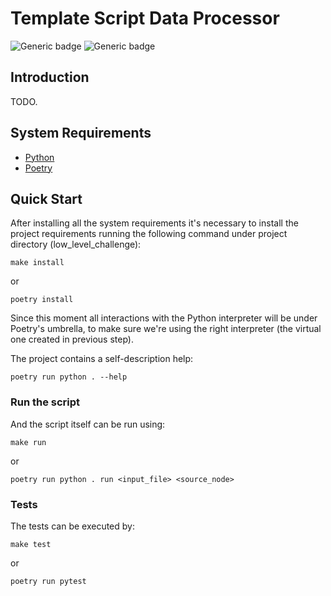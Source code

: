 # Template Script Data Processor

![Generic badge](https://img.shields.io/badge/Author-José%20Antonio%20Perdiguero%20López-blue.svg)
![Generic badge](https://img.shields.io/badge/Status-Development-yellow.svg)

## Introduction

TODO.

## System Requirements

 * [Python]
 * [Poetry]

## Quick Start

After installing all the system requirements it's necessary to install the project requirements running the following 
command under project directory (low_level_challenge):

```commandline
make install
```
or
```commandline
poetry install
```

Since this moment all interactions with the Python interpreter will be under Poetry's umbrella, to make sure we're using 
the right interpreter (the virtual one created in previous step).

The project contains a self-description help:

```commandline
poetry run python . --help
```

### Run the script

And the script itself can be run using:

```commandline
make run
```
or
```commandline
poetry run python . run <input_file> <source_node>
```

### Tests

The tests can be executed by:

```commandline
make test
```
or
```commandline
poetry run pytest
```

[Python]: https://www.python.org/downloads/.
[Poetry]: https://poetry.eustace.io/docs/#installation.
[Clinner]: https://github.com/perdy/clinner.
